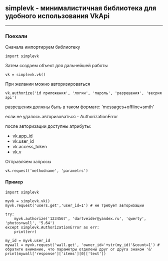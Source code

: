 ## simplevk - минималистичная библиотека для удобного использования VkApi

---
### Поехали

Сначала импортируем библиотеку

    import simplevk

Затем создаем объект для дальнейшей работы

    vk = simplevk.vk()

При желании можно авторизироваться

    vk.authorize('id приложения', 'логин', 'пароль', 'разрешения', 'весрия api')

 разрешения должны быть в таком формате: 'messages+offline+smth'
 
 если не удалось авторизоваться - AuthorizationError

 после авторизации доступны атрибуты:
 * vk.app_id
 * vk.user_id
 * vk.access_token
 * vk.v

Отправляем запросы

    vk.request('methodname', 'parametrs')

#### Пример

```
import simplevk

myvk = simplevk.vk()
myvk.request('users.get','user_id=1') # не требует авторизации

try:
    myvk.authorize('1234567', 'dartveider@yandex.ru', 'qwerty', 'photos+wall', '5.64')
except simplevk.AuthorizationError as err:
    print(err)

my_id = myvk.user_id
mywall = myvk.request('wall.get', 'owner_id='+str(my_id)'&count=1') # обратите внимание, что параметры отделены друг от друга знаком '&'
print(mywall['response']['items'][0]['text'])
```


